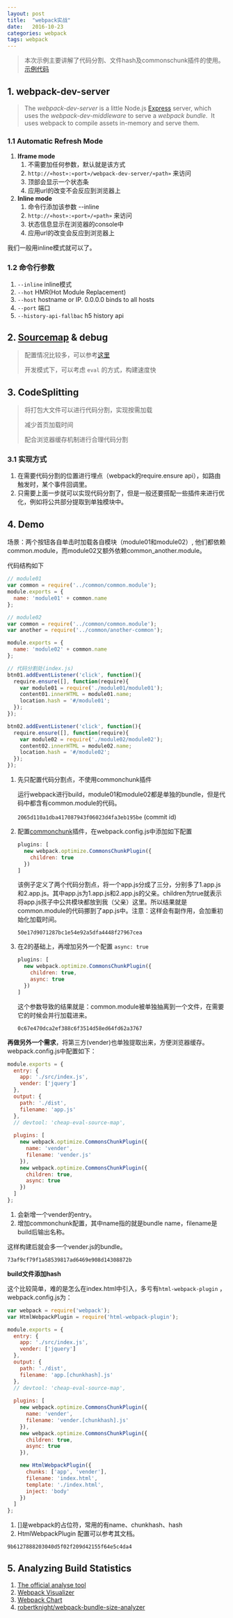 ```yaml
---
layout: post
title:  "webpack实战"
date:   2016-10-23
categories: webpack
tags: webpack
---
```


> 本次示例主要讲解了代码分割、文件hash及commonschunk插件的使用。
> [示例代码](https://github.com/elephantme/share/tree/master/webpack/code-split-example) 

<!--more-->

## 1. webpack-dev-server

> The *webpack-dev-server* is a little Node.js [Express](http://expressjs.com/) server, which uses the *webpack-dev-middleware* to serve a *webpack bundle*. 
> It uses webpack to compile assets in-memory and serve them.

### 1.1 Automatic Refresh Mode

1. **Iframe mode**
   1. 不需要加任何参数，默认就是该方式
   2. `http://«host»:«port»/webpack-dev-server/«path»` 来访问
   3. 顶部会显示一个状态条
   4. 应用url的改变不会反应到浏览器上
2. **Inline mode**
   1. 命令行添加该参数 --inline
   2. `http://«host»:«port»/«path»` 来访问
   3. 状态信息显示在浏览器的console中
   4. 应用url的改变会反应到浏览器上

我们一般用inline模式就可以了。

### 1.2 命令行参数

1. `--inline` inline模式
2. `--hot` HMR(Hot Module Replacement)
3. `--host` hostname or IP. 0.0.0.0 binds to all hosts
4. `--port` 端口
5. `--history-api-fallbac` h5 history api

## 2. [Sourcemap](http://webpack.github.io/docs/configuration.html#devtool) & debug

> 配置情况比较多，可以参考[这里](https://segmentfault.com/a/1190000004280859)
>
> 开发模式下，可以考虑 `eval` 的方式，构建速度快

## 3. CodeSplitting

> 将打包大文件可以进行代码分割，实现按需加载
>
> 减少首页加载时间
>
> 配合浏览器缓存机制进行合理代码分割

### 3.1 实现方式

1. 在需要代码分割的位置进行埋点（webpack的require.ensure api），如路由触发时，某个事件回调里。
2. 只需要上面一步就可以实现代码分割了，但是一般还要搭配一些插件来进行优化，例如将公共部分提取到单独模块中。


## 4. Demo

场景：两个按钮各自单击时加载各自模块（module01和module02）, 他们都依赖common.module，而module02又额外依赖common_another.module。

代码结构如下

```javascript
// module01
var common = require('../common/common.module');
module.exports = {
  name: 'module01' + common.name
};

// module02
var common = require('../common/common.module');
var another = require('../common/another-common');

module.exports = {
  name: 'module02' + common.name
};

// 代码分割处(index.js)
btn01.addEventListener('click', function(){
  require.ensure([], function(require){
    var module01 = require('./module01/module01');
    content01.innerHTML = module01.name;
    location.hash = '#/module01';
  });
});

btn02.addEventListener('click', function(){
  require.ensure([], function(require){
    var module02 = require('./module02/module02');
    content02.innerHTML = module02.name;
    location.hash = '#/module02';
  });
});
```

1. 先只配置代码分割点，不使用commonchunk插件

   运行webpack进行build，module01和module02都是单独的bundle，但是代码中都含有common.module的代码。

   `2065d110a1dba417087943f06023d4fa3eb195be` (commit id)

2. 配置[commonchunk](https://github.com/webpack/docs/wiki/list-of-plugins#commonschunkplugin)插件，在webpack.config.js中添加如下配置

   ```javascript
   plugins: [
     new webpack.optimize.CommonsChunkPlugin({
       children: true
     })
   ]
   ```

   该例子定义了两个代码分割点，将一个app.js分成了三分，分别多了1.app.js和2.app.js。其中app.js为1.app.js和2.app.js的父亲。children为true就表示将app.js孩子中公共模块都放到我（父亲）这里。所以结果就是common.module的代码挪到了app.js中。注意：这样会有副作用，会加重初始化加载时间。

   `50e17d9071287bc1e54e92a5dfa4448f27967cea`

3. 在2的基础上，再增加另外一个配置 `async: true`

   ```javascript
   plugins: [
     new webpack.optimize.CommonsChunkPlugin({
       children: true,
       async: true
     })
   ]
   ```

   这个参数导致的结果就是：common.module被单独抽离到一个文件，在需要它的时候会并行加载进来。

   `0c67e470dca2ef388c6f3514d58ed64fd62a3767`


**再做另外一个需求**，将第三方(vender)也单独提取出来，方便浏览器缓存。webpack.config.js中配置如下：

```javascript
module.exports = {
  entry: {
    app: './src/index.js',
    vender: ['jquery']
  },
  output: {
    path: './dist',
    filename: 'app.js'
  },
  // devtool: 'cheap-eval-source-map',
  
  plugins: [
    new webpack.optimize.CommonsChunkPlugin({
      name: 'vender',
      filename: 'vender.js'
    }),
    new webpack.optimize.CommonsChunkPlugin({
      children: true,
      async: true
    })
  ]
};
```

1. 会新增一个vender的entry。
2. 增加commonchunk配置，其中name指的就是bundle name，filename是build后输出名称。

这样构建后就会多一个vender.js的bundle。

`73af9cf79f1a58539817ad6469e908d14308872b`

**build文件添加hash**

这个比较简单，难的是怎么在index.html中引入，多亏有`html-webpack-plugin` ，webpack.config.js为：

```javascript
var webpack = require('webpack');
var HtmlWebpackPlugin = require('html-webpack-plugin');

module.exports = {
  entry: {
    app: './src/index.js',
    vender: ['jquery']
  },
  output: {
    path: './dist',
    filename: 'app.[chunkhash].js'
  },
  // devtool: 'cheap-eval-source-map',
  
  plugins: [
    new webpack.optimize.CommonsChunkPlugin({
      name: 'vender',
      filename: 'vender.[chunkhash].js'
    }),
    new webpack.optimize.CommonsChunkPlugin({
      children: true,
      async: true
    }),

    new HtmlWebpackPlugin({
      chunks: ['app', 'vender'],
      filename: 'index.html',
      template: './index.html',
      inject: 'body'
    })
  ]
};
```

1. []是webpack的占位符，常用的有name、chunkhash、hash
2. HtmlWebpackPlugin 配置可以参考其文档。

`9b6127888203040d5f02f209d42155f64e5c4da4`

## 5. Analyzing Build Statistics

1. [The official analyse tool](http://webpack.github.io/analyse/)
2. [Webpack Visualizer](https://chrisbateman.github.io/webpack-visualizer/)
3. [Webpack Chart](https://alexkuz.github.io/webpack-chart/)
4. [robertknight/webpack-bundle-size-analyzer](https://github.com/robertknight/webpack-bundle-size-analyzer)
